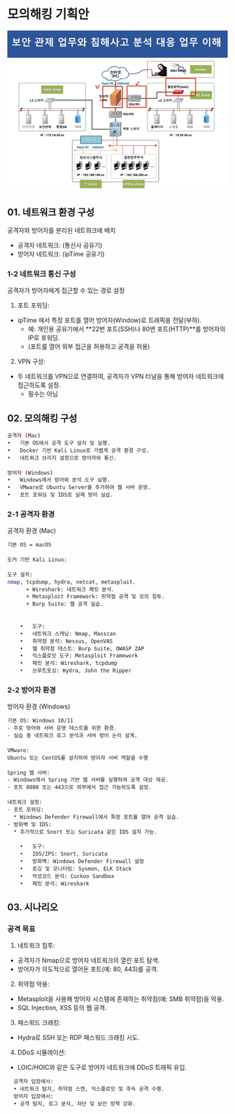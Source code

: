 # 모의해킹 기획안 
![img.png](../img/2025/Portfolio1.png)
## 01. 네트워크 환경 구성
공격자와 방어자를 분리된 네트워크에 배치
- 공격자 네트워크: (통신사 공유기)
- 방어자 네트워크: (ipTime 공유기)

### 1-2 네트워크 통신 구성
공격자가 방어자에게 접근할 수 있는 경로 설정

1.	포트 포워딩:
- ipTime 에서 특정 포트를 열어 방어자(Window)로 트래픽을 전달(부하).
  * 예: 개인용 공유기에서 **22번 포트(SSH)나 80번 포트(HTTP)**를 방어자의 IP로 포워딩.
  *  (포트를 열어 외부 접근을 허용하고 공격을 허용)

2. VPN 구성:
- 두 네트워크를 VPN으로 연결하여, 공격자가 VPN 터널을 통해 방어자 네트워크에 접근하도록 설정.
  * 필수는 아님


## 02. 모의해킹 구성
```bash
공격자 (Mac)
•	기본 OS에서 공격 도구 설치 및 실행.
•	Docker 기반 Kali Linux로 가볍게 공격 환경 구성.
•	네트워크 브리지 설정으로 방어자와 통신.

방어자 (Windows)
•	Windows에서 방어와 분석 도구 실행.
•	VMware로 Ubuntu Server를 추가하여 웹 서버 운영.
•	포트 포워딩 및 IDS로 실제 방어 실습.
```


### 2-1 공격자 환경 

공격자 환경 (Mac)
```bash
기본 OS = macOS

도커 기반 Kali Linux:

도구 설치:
nmap, tcpdump, hydra, netcat, metasploit.
	  + Wireshark: 네트워크 패킷 분석.
	  + Metasploit Framework: 취약점 공격 및 모의 침투.
	  + Burp Suite: 웹 공격 실습.
	  
	  
	•	도구:
	•	네트워크 스캐닝: Nmap, Masscan
	•	취약점 분석: Nessus, OpenVAS
	•	웹 취약점 테스트: Burp Suite, OWASP ZAP
	•	익스플로잇 도구: Metasploit Framework
	•	패킷 분석: Wireshark, tcpdump
	•	브루트포싱: Hydra, John the Ripper	  
```

### 2-2 방어자 환경 
방어자 환경 (Windows)
```bash
기본 OS: Windows 10/11
- 주로 방어와 서버 운영 테스트를 위한 환경.
- 실습 중 네트워크 로그 분석과 서버 방어 논리 설계.

VMware:
Ubuntu 또는 CentOS를 설치하여 방어자 서버 역할을 수행

Spring 웹 서버:
- Windows에서 Spring 기반 웹 서버를 실행하여 공격 대상 제공.
- 포트 8080 또는 443으로 외부에서 접근 가능하도록 설정.

네트워크 설정:
- 포트 포워딩: 
  * Windows Defender Firewall에서 특정 포트를 열어 공격 실습.
- 방화벽 및 IDS:
  * 추가적으로 Snort 또는 Suricata 같은 IDS 설치 가능.

	•	도구:
	•	IDS/IPS: Snort, Suricata
	•	방화벽: Windows Defender Firewall 설정
	•	로깅 및 모니터링: Sysmon, ELK Stack
	•	악성코드 분석: Cuckoo Sandbox
	•	패킷 분석: Wireshark
```

## 03. 시나리오 

### 공격 목표
1.	네트워크 침투:
- 	공격자가 Nmap으로 방어자 네트워크의 열린 포트 탐색.
- 방어자가 의도적으로 열어둔 포트(예: 80, 443)를 공격.
2. 취약점 악용:
- Metasploit을 사용해 방어자 시스템에 존재하는 취약점(예: SMB 취약점)을 악용.
- SQL Injection, XSS 등의 웹 공격.
3. 패스워드 크래킹:
- Hydra로 SSH 또는 RDP 패스워드 크래킹 시도.
4. DDoS 시뮬레이션:
- LOIC/HOIC와 같은 도구로 방어자 네트워크에 DDoS 트래픽 유입.

```bash
  공격자 입장에서:
  •	네트워크 탐지, 취약점 스캔, 익스플로잇 및 후속 공격 수행.
  방어자 입장에서:
  •	공격 탐지, 로그 분석, 차단 및 보안 정책 강화.
```
